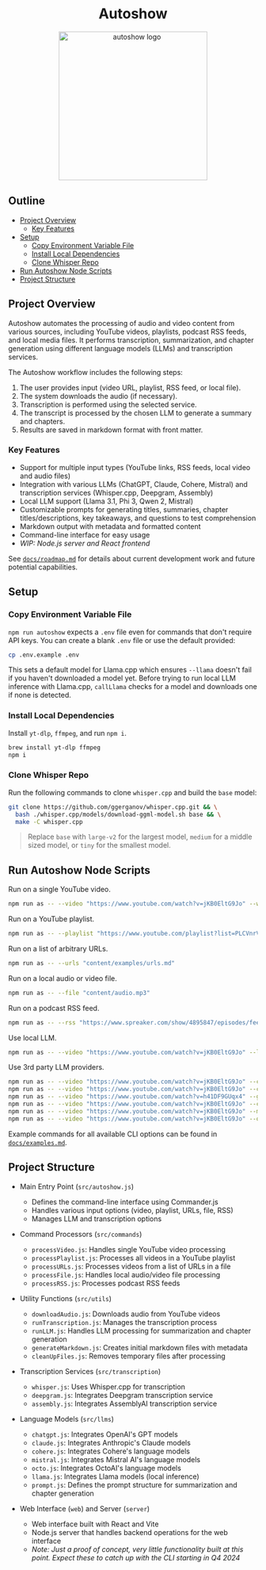 <div align="center">
  <h1>Autoshow</h1>
  <img alt="autoshow logo" src="https://ajc.pics/autoshow/autoshow-cover-01.webp" width="300" />
</div>

## Outline

- [Project Overview](#project-overview)
  - [Key Features](#key-features)
- [Setup](#setup)
  - [Copy Environment Variable File](#copy-environment-variable-file)
  - [Install Local Dependencies](#install-local-dependencies)
  - [Clone Whisper Repo](#clone-whisper-repo)
- [Run Autoshow Node Scripts](#run-autoshow-node-scripts)
- [Project Structure](#project-structure)

## Project Overview

Autoshow automates the processing of audio and video content from various sources, including YouTube videos, playlists, podcast RSS feeds, and local media files. It performs transcription, summarization, and chapter generation using different language models (LLMs) and transcription services.

The Autoshow workflow includes the following steps:

1. The user provides input (video URL, playlist, RSS feed, or local file).
2. The system downloads the audio (if necessary).
3. Transcription is performed using the selected service.
4. The transcript is processed by the chosen LLM to generate a summary and chapters.
5. Results are saved in markdown format with front matter.

### Key Features

- Support for multiple input types (YouTube links, RSS feeds, local video and audio files)
- Integration with various LLMs (ChatGPT, Claude, Cohere, Mistral) and transcription services (Whisper.cpp, Deepgram, Assembly)
- Local LLM support (Llama 3.1, Phi 3, Qwen 2, Mistral)
- Customizable prompts for generating titles, summaries, chapter titles/descriptions, key takeaways, and questions to test comprehension
- Markdown output with metadata and formatted content
- Command-line interface for easy usage
- *WIP: Node.js server and React frontend*

See [`docs/roadmap.md`](/docs/roadmap.md) for details about current development work and future potential capabilities.

## Setup

### Copy Environment Variable File

`npm run autoshow` expects a `.env` file even for commands that don't require API keys. You can create a blank `.env` file or use the default provided:

```bash
cp .env.example .env
```

This sets a default model for Llama.cpp which ensures `--llama` doesn't fail if you haven't downloaded a model yet. Before trying to run local LLM inference with Llama.cpp, `callLlama` checks for a model and downloads one if none is detected.

### Install Local Dependencies

Install `yt-dlp`, `ffmpeg`, and run `npm i`.

```bash
brew install yt-dlp ffmpeg
npm i
```

### Clone Whisper Repo

Run the following commands to clone `whisper.cpp` and build the `base` model:

```bash
git clone https://github.com/ggerganov/whisper.cpp.git && \
  bash ./whisper.cpp/models/download-ggml-model.sh base && \
  make -C whisper.cpp
```

> Replace `base` with `large-v2` for the largest model, `medium` for a middle sized model, or `tiny` for the smallest model.

## Run Autoshow Node Scripts

Run on a single YouTube video.

```bash
npm run as -- --video "https://www.youtube.com/watch?v=jKB0EltG9Jo" --whisper large
```

Run on a YouTube playlist.

```bash
npm run as -- --playlist "https://www.youtube.com/playlist?list=PLCVnrVv4KhXMh4DQBigyvHSRTf2CSj129"
```

Run on a list of arbitrary URLs.

```bash
npm run as -- --urls "content/examples/urls.md"
```

Run on a local audio or video file.

```bash
npm run as -- --file "content/audio.mp3"
```

Run on a podcast RSS feed.

```bash
npm run as -- --rss "https://www.spreaker.com/show/4895847/episodes/feed"
```

Use local LLM.

```bash
npm run as -- --video "https://www.youtube.com/watch?v=jKB0EltG9Jo" --llama
```

Use 3rd party LLM providers.

```bash
npm run as -- --video "https://www.youtube.com/watch?v=jKB0EltG9Jo" --chatgpt GPT_4o_MINI
npm run as -- --video "https://www.youtube.com/watch?v=jKB0EltG9Jo" --claude CLAUDE_3_5_SONNET
npm run as -- --video "https://www.youtube.com/watch?v=h41DF9GUqx4" --gemini GEMINI_1_5_PRO
npm run as -- --video "https://www.youtube.com/watch?v=jKB0EltG9Jo" --cohere COMMAND_R_PLUS
npm run as -- --video "https://www.youtube.com/watch?v=jKB0EltG9Jo" --mistral MISTRAL_LARGE
npm run as -- --video "https://www.youtube.com/watch?v=jKB0EltG9Jo" --octo LLAMA_3_1_405B
```

Example commands for all available CLI options can be found in [`docs/examples.md`](/docs/examples.md).

## Project Structure

- Main Entry Point (`src/autoshow.js`)
  - Defines the command-line interface using Commander.js
  - Handles various input options (video, playlist, URLs, file, RSS)
  - Manages LLM and transcription options

- Command Processors (`src/commands`)
  - `processVideo.js`: Handles single YouTube video processing
  - `processPlaylist.js`: Processes all videos in a YouTube playlist
  - `processURLs.js`: Processes videos from a list of URLs in a file
  - `processFile.js`: Handles local audio/video file processing
  - `processRSS.js`: Processes podcast RSS feeds

- Utility Functions (`src/utils`)
  - `downloadAudio.js`: Downloads audio from YouTube videos
  - `runTranscription.js`: Manages the transcription process
  - `runLLM.js`: Handles LLM processing for summarization and chapter generation
  - `generateMarkdown.js`: Creates initial markdown files with metadata
  - `cleanUpFiles.js`: Removes temporary files after processing

- Transcription Services (`src/transcription`)
  - `whisper.js`: Uses Whisper.cpp for transcription
  - `deepgram.js`: Integrates Deepgram transcription service
  - `assembly.js`: Integrates AssemblyAI transcription service

- Language Models (`src/llms`)
  - `chatgpt.js`: Integrates OpenAI's GPT models
  - `claude.js`: Integrates Anthropic's Claude models
  - `cohere.js`: Integrates Cohere's language models
  - `mistral.js`: Integrates Mistral AI's language models
  - `octo.js`: Integrates OctoAI's language models
  - `llama.js`: Integrates Llama models (local inference)
  - `prompt.js`: Defines the prompt structure for summarization and chapter generation

- Web Interface (`web`) and Server (`server`)
  - Web interface built with React and Vite
  - Node.js server that handles backend operations for the web interface
  - *Note: Just a proof of concept, very little functionality built at this point. Expect these to catch up with the CLI starting in Q4 2024*